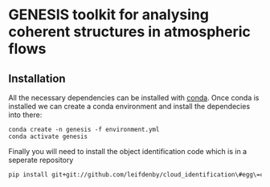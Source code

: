 # GENESIS toolkit for analysing coherent structures in atmospheric flows

## Installation

All the necessary dependencies can be installed with
[conda](https://www.anaconda.com/distribution/). Once conda is installed we can
create a conda environment and install the dependecies into there:


```
conda create -n genesis -f environment.yml
conda activate genesis
```

Finally you will need to install the object identification code which is in
a seperate repository

```bash
pip install git+git://github.com/leifdenby/cloud_identification\#egg\=cloud-identification
```
